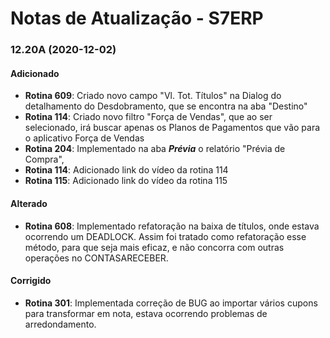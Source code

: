 # Notas de Atualização - S7ERP

### 12.20A (2020-12-02)

#### Adicionado

 * **Rotina 609**: Criado novo campo "Vl. Tot. Títulos" na Dialog do detalhamento do Desdobramento, que se encontra na aba "Destino"
 * **Rotina 114**: Criado novo filtro "Força de Vendas", que ao ser selecionado, irá buscar apenas os Planos de Pagamentos que vão para o aplicativo Força de Vendas
 * **Rotina 204**: Implementado na aba ***Prévia*** o relatório "Prévia de Compra",
 * **Rotina 114**: Adicionado link do vídeo da rotina 114
 * **Rotina 115**: Adicionado link do vídeo da rotina 115
 
 #### Alterado
 
 * **Rotina 608**: Implementado refatoração na baixa de títulos, onde estava ocorrendo um DEADLOCK. Assim foi tratado como refatoração esse método, para que seja mais eficaz, e
 não concorra com outras operações no CONTASARECEBER.
 
  #### Corrigido
 
 * **Rotina 301**: Implementada correção de BUG ao importar vários cupons para transformar em nota, estava ocorrendo problemas de arredondamento.
